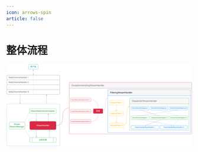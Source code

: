 ```yaml
---
icon: arrows-spin
article: false
---
```


# 整体流程

![](/img/server/request-processing/request-processing.png)

